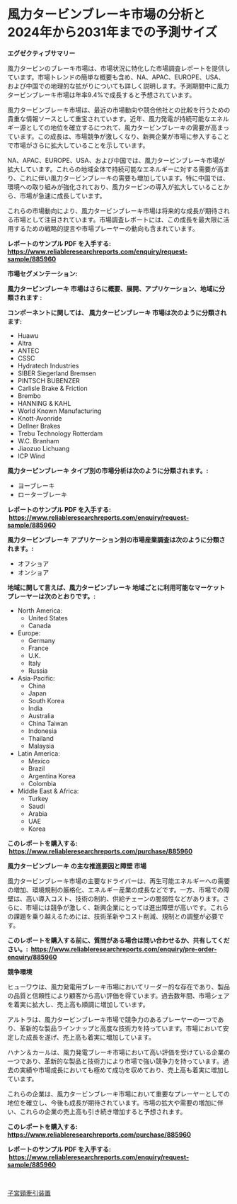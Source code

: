 <p><h1>風力タービンブレーキ市場の分析と2024年から2031年までの予測サイズ</h1></p><p><strong>エグゼクティブサマリー</strong></p>
<p><p>風力タービンのブレーキ市場は、市場状況に特化した市場調査レポートを提供しています。市場トレンドの簡単な概要も含め、NA、APAC、EUROPE、USA、および中国での地理的な拡がりについても詳しく説明します。予測期間中に風力タービンブレーキ市場は年率9.4%で成長すると予想されています。</p><p>風力タービンブレーキ市場は、最近の市場動向や競合他社との比較を行うための貴重な情報ソースとして重宝されています。近年、風力発電が持続可能なエネルギー源としての地位を確立するにつれて、風力タービンブレーキの需要が高まっています。この成長は、市場競争が激しくなり、新興企業が市場に参入することで市場がさらに拡大していることを示しています。</p><p>NA、APAC、EUROPE、USA、および中国では、風力タービンブレーキ市場が拡大しています。これらの地域全体で持続可能なエネルギーに対する需要が高まり、これに伴い風力タービンブレーキの需要も増加しています。特に中国では、環境への取り組みが強化されており、風力タービンの導入が拡大していることから、市場が急速に成長しています。</p><p>これらの市場動向により、風力タービンブレーキ市場は将来的な成長が期待される市場として注目されています。市場調査レポートには、この成長を最大限に活用するための戦略的提言や市場プレーヤーの動向も含まれています。</p></p>
<p><strong>レポートのサンプル PDF を入手する: <a href="https://www.reliableresearchreports.com/enquiry/request-sample/885960">https://www.reliableresearchreports.com/enquiry/request-sample/885960</a></strong></p>
<p><strong>市場セグメンテーション:</strong></p>
<p><strong> 風力タービンブレーキ 市場はさらに概要、展開、アプリケーション、地域に分類されます :</strong></p>
<p><strong>コンポーネントに関しては、 風力タービンブレーキ 市場は次のように分類されます: &nbsp;</strong></p>
<p><ul><li>Huawu</li><li>Altra</li><li>ANTEC</li><li>CSSC</li><li>Hydratech Industries</li><li>SIBER Siegerland Bremsen</li><li>PINTSCH BUBENZER</li><li>Carlisle Brake & Friction</li><li>Brembo</li><li>HANNING & KAHL</li><li>World Known Manufacturing</li><li>Knott-Avonride</li><li>Dellner Brakes</li><li>Trebu Technology Rotterdam</li><li>W.C. Branham</li><li>Jiaozuo Lichuang</li><li>ICP Wind</li></ul></p>
<p><strong> 風力タービンブレーキ タイプ別の市場分析は次のように分類されます。:</strong></p>
<p><ul><li>ヨーブレーキ</li><li>ローターブレーキ</li></ul></p>
<p><strong>レポートのサンプル PDF を入手する: &nbsp;<a href="https://www.reliableresearchreports.com/enquiry/request-sample/885960">https://www.reliableresearchreports.com/enquiry/request-sample/885960</a></strong></p>
<p><strong> 風力タービンブレーキ アプリケーション別の市場産業調査は次のように分類されます。:</strong></p>
<p><ul><li>オフショア</li><li>オンショア</li></ul></p>
<p><strong>地域に関して言えば、風力タービンブレーキ 地域ごとに利用可能なマーケットプレーヤーは次のとおりです。:</strong></p>
<p><ul>
    <li>
        North America:
        <ul>
            <li>United States</li>
            <li>Canada</li>
        </ul>
    </li>
    <li>
        Europe:
        <ul>
            <li>Germany</li>
            <li>France</li>
            <li>U.K.</li>
            <li>Italy</li>
            <li>Russia</li>
        </ul>
    </li>
    <li>
        Asia-Pacific:
        <ul>
            <li>China</li>
            <li>Japan</li>
            <li>South Korea</li>
            <li>India</li>
            <li>Australia</li>
            <li>China Taiwan</li>
            <li>Indonesia</li>
            <li>Thailand</li>
            <li>Malaysia</li>
        </ul>
    </li>
    <li>
        Latin America:
        <ul>
            <li>Mexico</li>
            <li>Brazil</li>
            <li>Argentina Korea</li>
            <li>Colombia</li>
        </ul>
    </li>
    <li>
        Middle East & Africa:
        <ul>
            <li>Turkey</li>
            <li>Saudi</li>
            <li>Arabia</li>
            <li>UAE</li>
            <li>Korea</li>
        </ul>
    </li>
    </ul></p>
<p><strong>このレポートを購入する: &nbsp;<a href="https://www.reliableresearchreports.com/purchase/885960">https://www.reliableresearchreports.com/purchase/885960</a></strong></p>
<p><strong>風力タービンブレーキ の主な推進要因と障壁 市場</strong></p>
<p><p>風力タービンブレーキ市場の主要なドライバーは、再生可能エネルギーへの需要の増加、環境規制の厳格化、エネルギー産業の成長などです。一方、市場での障壁は、高い導入コスト、技術の制約、供給チェーンの脆弱性などがあります。さらに、市場には競争が激しく、新興企業にとっては進出障壁が高いです。これらの課題を乗り越えるためには、技術革新やコスト削減、規制との調整が必要です。</p></p>
<p><strong>このレポートを購入する前に、質問がある場合は問い合わせるか、共有してください。:&nbsp; <a href="https://www.reliableresearchreports.com/enquiry/pre-order-enquiry/885960">https://www.reliableresearchreports.com/enquiry/pre-order-enquiry/885960</a></strong></p>
<p><strong>競争環境</strong></p>
<p><p>ヒューワウは、風力発電用ブレーキ市場においてリーダー的な存在であり、製品の品質と信頼性により顧客から高い評価を得ています。過去数年間、市場シェアを着実に拡大し、売上高も順調に増加しています。 </p><p>アルトラは、風力タービンブレーキ市場で競争力のあるプレーヤーの一つであり、革新的な製品ラインナップと高度な技術力を持っています。市場において安定した成長を遂げ、売上高も着実に増加しています。</p><p>ハナン＆カールは、風力発電ブレーキ市場において高い評価を受けている企業の一つであり、革新的な製品と技術力により市場で強い競争力を持っています。過去の実績や市場成長においても極めて成功を収めており、売上高も着実に増加しています。</p><p>これらの企業は、風力タービンブレーキ市場において重要なプレーヤーとしての地位を確立し、今後も成長が期待されています。市場の拡大や需要の増加に伴い、これらの企業の売上高も引き続き増加すると予想されます。</p></p>
<p><strong>このレポートを購入する: &nbsp; <a href="https://www.reliableresearchreports.com/purchase/885960">https://www.reliableresearchreports.com/purchase/885960</a></strong></p>
<p><strong>レポートのサンプル PDF を入手する: &nbsp;<a href="https://www.reliableresearchreports.com/enquiry/request-sample/885960">https://www.reliableresearchreports.com/enquiry/request-sample/885960</a></strong><strong></strong></p>
<p>&nbsp;</p>
<p><p><a href="https://medium.com/@oswaldoavarro768546/%E9%A0%B8%E9%83%A8%E7%89%BD%E5%BC%95%E8%A3%85%E7%BD%AE%E5%B8%82%E5%A0%B4-2031%E5%B9%B4%E3%81%BE%E3%81%A7%E3%81%AE%E6%88%90%E5%8A%9F%E3%81%97%E3%81%9F%E3%83%93%E3%82%B8%E3%83%8D%E3%82%B9%E6%88%A6%E7%95%A5%E3%81%AE%E9%8D%B5-0593669959a2">子宮頸牽引装置</a></p></p>
